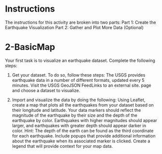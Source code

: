 # Instructions

The instructions for this activity are broken into two parts:
Part 1: Create the Earthquake Visualization
Part 2: Gather and Plot More Data (Optional)


# 2-BasicMap

Your first task is to visualize an earthquake dataset. Complete the following steps:
1. Get your dataset. To do so, follow these steps:
The USGS provides earthquake data in a number of different formats, updated every 5 minutes. Visit the USGS GeoJSON FeedLinks to an external site. page and choose a dataset to visualize. 



2. Import and visualize the data by doing the following:
Using Leaflet, create a map that plots all the earthquakes from your dataset based on their longitude and latitude.
Your data markers should reflect the magnitude of the earthquake by their size and the depth of the earthquake by color. Earthquakes with higher magnitudes should appear larger, and earthquakes with greater depth should appear darker in color.
Hint: The depth of the earth can be found as the third coordinate for each earthquake.
Include popups that provide additional information about the earthquake when its associated marker is clicked.
Create a legend that will provide context for your map data.

